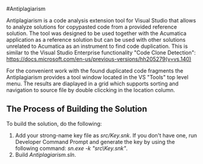 #Antiplagiarism

Antiplagiarism is a code analysis extension tool for Visual Studio that allows to analyze solutions for copypasted code from a provided reference solution. 
The tool was designed to be used together with the Acumatica application as a reference solution but can be used with other solutions unrelated to Acumatica as an instrument to find code duplication.
This is similar to the Visual Studio Enterprise functionality "Code Clone Detection":
https://docs.microsoft.com/en-us/previous-versions/hh205279(v=vs.140) 

For the convenient work with the found duplicated code fragments the Antiplagiarism provides a tool window located in the VS "Tools" top level menu. 
The results are diaplayed in a grid which supports sorting and navigation to source file by double cliccking in the location column. 

## The Process of Building the Solution
To build the solution, do the following:
1. Add your strong-name key file as _src/Key.snk_. If you don't have one, run Developer Command Prompt and generate the key by using the following command: _sn.exe -k "src\Key.snk"_.
2. Build _Antiplagiarism.sln_.

